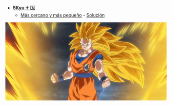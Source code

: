 + <a href="https://github.com/Roman31X/Ejercicios_CODEWARS-JAVA/tree/main/src/main/java/com/Ejercicio/ReadmeKyu/Kyu5">__5Kyu__ :heavy_plus_sign: :eight:</a>
    - <a href="https://www.codewars.com/kata/5868b2de442e3fb2bb000119/train/java">Más cercano y más pequeño</a> - <a href="https://github.com/Roman31X/Ejercicios_CODEWARS-JAVA/tree/main/src/main/java/com/Ejercicio/Kyu5/MasCercanoMasPeque%C3%B1o">Solución</a>

<div align="center">
    <img src="https://github.com/Roman31X/Ejercicios_CODEWARS-JAVA/blob/main/src/main/resources/Readme_Imagenes/Kyu5.gif"/>
</div> 